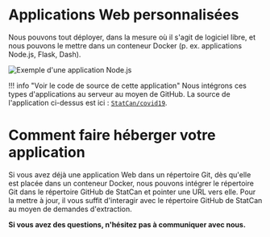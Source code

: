 # Applications Web personnalisées

Nous pouvons tout déployer, dans la mesure où il s'agit de logiciel libre, et
nous pouvons le mettre dans un conteneur Docker (p. ex. applications Node.js,
Flask, Dash).

![Exemple d'une application Node.js](../images/readme/covid_ui.png)

<!-- prettier-ignore -->
!!! info "Voir le code de source de cette application"
    Nous intégrons ces types d'applications au serveur au moyen de GitHub. La
    source de l'application ci-dessus est ici :
    [`StatCan/covid19`](https://github.com/StatCan/covid19).

# Comment faire héberger votre application

Si vous avez déjà une application Web dans un répertoire Git, dès qu'elle est
placée dans un conteneur Docker, nous pouvons intégrer le répertoire Git dans le
répertoire GitHub de StatCan et pointer une URL vers elle. Pour la mettre à
jour, il vous suffit d'interagir avec le répertoire GitHub de StatCan au moyen
de demandes d'extraction.

**Si vous avez des questions, n'hésitez pas à communiquer avec nous.**
